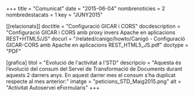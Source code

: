 +++
title             = "Comunicat"
date	 		  = "2015-06-04"
nombrenoticies    = 2
nombredestacats   = 1
key 		  	  = "JUNY2015"

[[relacionats]]
doctitle          = "Configuració GICAR i CORS"
docdescription    = "Configuració GICAR i CORS amb proxy invers Apache en aplicacions REST+HTML5/JS"
docurl            = "/related/canigo/howto/Canigó - Configuració GICAR-CORS amb Apache en aplicacions REST_HTML5_JS.pdf"
doctype           = "PDF"

[grafica]
titol      = "Evolució de l'activitat a l'STD"
descripcio = "Aquesta és l’evolució del consum del Servei de Transformació de Documents durant aquests 2 darrers anys. En aquest darrer mes el consum s’ha duplicat respecte al mes anterior:"
imatge     = "peticions_STD_Maig2015.png"
alt        = "Activitat Autoservei eFormularis"
+++
